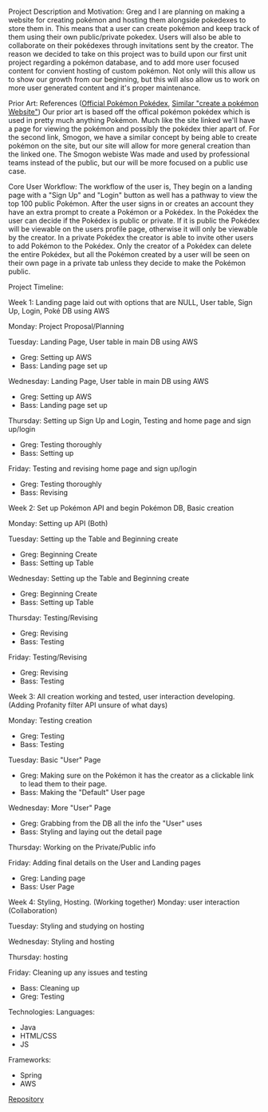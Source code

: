 Project Description and Motivation:
Greg and I are planning on making a website for creating pokémon and hosting them alongside pokedexes to store them in. This means that a user can create pokémon and keep track of them using their own public/private pokedex. Users will also be able to collaborate on their pokédexes through invitations sent by the creator. The reason we decided to take on this project was to build upon our first unit project regarding a pokémon database, and to add more user focused content for convient hosting of custom pokémon. Not only will this allow us to show our growth from our beginning, but this will also allow us to work on more user generated content and it's proper maintenance.

Prior Art: References ([Official Pokémon Pokédex](https://www.pokemon.com/us/pokedex/), [Similar "create a pokémon Website"](https://www.smogon.com/cap/pokemon/))
Our prior art is based off the offical pokémon pokédex which is used in pretty much anything Pokémon. Much like the site linked we'll have a page for viewing the pokémon and possibly the pokédex thier apart of. For the second link, Smogon, we have a similar concept by being able to create pokémon on the site, but our site will allow for more general creation than the linked one. The Smogon webiste Was made and used by professional teams instead of the public, but our will be more focused on a public use case.

Core User Workflow: 
The workflow of the user is, They begin on a landing page with a "Sign Up" and "Login" button as well has a pathway to view the top 100 public Pokémon. After the user signs in or creates an account they have an extra prompt to create a Pokémon or a Pokédex. In the Pokédex the user can decide if the Pokédex is public or private. If it is public the Pokédex will be viewable on the users profile page, otherwise it will only be viewable by the creator. In a private Pokédex the creator is able to invite other users to add Pokémon to the Pokédex. Only the creator of a Pokédex can delete the entire Pokédex, but all the Pokémon created by a user will be seen on their own page in a private tab unless they decide to make the Pokémon public.

Project Timeline: 

Week 1: Landing page laid out with options that are NULL, User table, Sign Up, Login, Poké DB using AWS

  Monday: Project Proposal/Planning
  
  Tuesday: Landing Page, User table in main DB using AWS
      
   - Greg: Setting up AWS
   - Bass: Landing page set up
      
  Wednesday: Landing Page, User table in main DB using AWS
      
   - Greg: Setting up AWS
   - Bass: Landing page set up
      
  Thursday: Setting up Sign Up and Login, Testing and home page and sign up/login
   
   - Greg: Testing thoroughly
   - Bass: Setting up
    
  Friday: Testing and revising home page and sign up/login
   
   - Greg: Testing thoroughly
   - Bass: Revising

Week 2: Set up Pokémon API and begin Pokémon DB, Basic creation

  Monday: Setting up API (Both)
  
  Tuesday: Setting up the Table and Beginning create
    
   - Greg: Beginning Create
   - Bass: Setting up Table
   
  Wednesday: Setting up the Table and Beginning create
  
   - Greg: Beginning Create
   - Bass: Setting up Table
   
  Thursday: Testing/Revising
  
   - Greg: Revising
   - Bass: Testing
   
  Friday: Testing/Revising
  
   - Greg: Revising
   - Bass: Testing
    
Week 3: All creation working and tested, user interaction developing. (Adding Profanity filter API unsure of what days)

  Monday: Testing creation
   
   - Greg: Testing
   - Bass: Testing
    
  Tuesday: Basic "User" Page
   - Greg: Making sure on the Pokémon it has the creator as a clickable link to lead them to their page.
   - Bass: Making the "Default" User page
     
  Wednesday: More "User" Page
   - Greg: Grabbing from the DB all the info the "User" uses
   - Bass: Styling and laying out the detail page
    
  Thursday: Working on the Private/Public info
  
  Friday: Adding final details on the User and Landing pages
  
   - Greg: Landing page
   - Bass: User Page
    
Week 4: Styling, Hosting. (Working together)
  Monday: user interaction (Collaboration)
  
  Tuesday: Styling and studying on hosting
  
  Wednesday: Styling and hosting
  
  Thursday: hosting
  
  Friday: Cleaning up any issues and testing
  
  - Bass: Cleaning up
  - Greg: Testing


Technologies:
  Languages:
  - Java
  - HTML/CSS
  - JS
  
  Frameworks:
  - Spring
  - AWS

[Repository](https://github.com/Sbowles21/Capstone-Greg-Bass)

